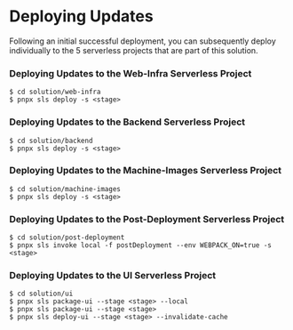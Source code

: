 # Deploying Updates

Following an initial successful deployment, you can subsequently deploy individually to the 5 serverless projects that are part of this solution.

### Deploying Updates to the Web-Infra Serverless Project

```
$ cd solution/web-infra
$ pnpx sls deploy -s <stage>
```

### Deploying Updates to the Backend Serverless Project

```
$ cd solution/backend
$ pnpx sls deploy -s <stage>
```

### Deploying Updates to the Machine-Images Serverless Project

```
$ cd solution/machine-images
$ pnpx sls deploy -s <stage>
```

### Deploying Updates to the Post-Deployment Serverless Project

```
$ cd solution/post-deployment
$ pnpx sls invoke local -f postDeployment --env WEBPACK_ON=true -s <stage>
```

### Deploying Updates to the UI Serverless Project

```
$ cd solution/ui
$ pnpx sls package-ui --stage <stage> --local
$ pnpx sls package-ui --stage <stage>
$ pnpx sls deploy-ui --stage <stage> --invalidate-cache
```
